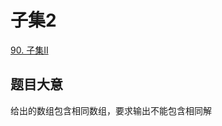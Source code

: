 # 子集2

[90. 子集II](https://leetcode.cn/problems/subsets-ii/description/)

## 题目大意
给出的数组包含相同数组，要求输出不能包含相同解
